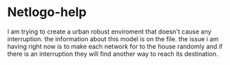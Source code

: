 # Netlogo-help
I am trying to create a urban robust enviroment that doesn't cause any interruption. the information about this model is on the file. 
the issue i am having right now is to make each network for to the house randomly and if there is an interruption they will find another way to reach its destination. 
